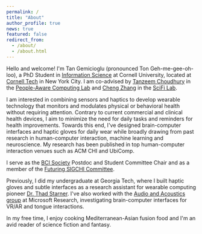 ```yaml
---
permalink: /
title: "About"
author_profile: true
news: true
featured: false
redirect_from: 
  - /about/
  - /about.html
---
```


Hello and welcome! I'm Tan Gemicioglu (pronounced Ton Geh-me-gee-oh-loo), a PhD Student in [Information Science](https://infosci.cornell.edu/) at Cornell University, located at [Cornell Tech](https://tech.cornell.edu/) in New York City. I am co-advised by [Tanzeem Choudhury](https://tech.cornell.edu/people/tanzeem-choudhury/) in the [People-Aware Computing Lab](https://pac.cs.cornell.edu/) and [Cheng Zhang](http://www.czhang.org/) in the [SciFi Lab](https://www.scifilab.org/).

I am interested in combining sensors and haptics to develop wearable technology that monitors and modulates physical or behavioral health without requiring attention. Contrary to current commercial and clinical health devices, I aim to minimize the need for daily tasks and reminders for health improvements. Towards this end, I've designed brain-computer interfaces and haptic gloves for daily wear while broadly drawing from past research in human-computer interaction, machine learning and neuroscience. My research has been published in top human-computer interaction venues such as ACM CHI and UbiComp.
<!-- I'm interested in developing **symbiotic interfaces**, devices that integrate with their users' physiology while learning alongside them to augment their abilities. I study and design wearable technology using sensors and haptics for **new interaction techniques** and **faster skill acquisition**, broadly drawing from influences across human-computer interaction, machine learning and neuroscience. My research has been published in top human-computer interaction venues such as ACM CHI and UbiComp. -->

I serve as the [BCI Society](https://bcisociety.org/) Postdoc and Student Committee Chair and as a member of the [Futuring SIGCHI Committee](https://sigchi.org/people/committees/#futuring-sigchi-committee). 

Previously, I did my undergraduate at Georgia Tech, where I built haptic gloves and subtle interfaces as a research assistant for wearable computing pioneer [Dr. Thad Starner](https://www.cc.gatech.edu/home/thad/index.htm). I've also worked with the [Audio and Acoustics group](https://www.microsoft.com/en-us/research/group/audio-and-acoustics-research-group/) at Microsoft Research, investigating brain-computer interfaces for VR/AR and tongue interactions.

In my free time, I enjoy cooking Mediterranean-Asian fusion food and I'm an avid reader of science fiction and fantasy.